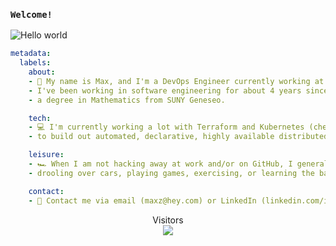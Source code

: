 ### `Welcome!`
<img src="https://raw.githubusercontent.com/s1dequest/s1dequest/master/resources/bg.png" alt="Hello world">

```yaml
metadata:
  labels:
    about: 
    - 🌊 My name is Max, and I'm a DevOps Engineer currently working at BMW in South Carolina.  
    - I've been working in software engineering for about 4 years since graduating with 
    - a degree in Mathematics from SUNY Geneseo.

    tech:
    - 💻 I'm currently working a lot with Terraform and Kubernetes (checkout my repo s1dequest/turbo!)
    - to build out automated, declarative, highly available distributed systems.

    leisure:
    - 🏎️ When I am not hacking away at work and/or on GitHub, I generally spend my time 
    - drooling over cars, playing games, exercising, or learning the banjo.

    contact: 
    - 📮 Contact me via email (maxz@hey.com) or LinkedIn (linkedin.com/in/max-zintel).  
```

<p align="center"> 
  Visitors<br>
  <img src="https://profile-counter.glitch.me/s1dequest/count.svg" />
</p>
